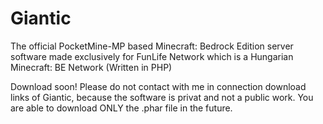 # Giantic
The official PocketMine-MP based Minecraft: Bedrock Edition server software made exclusively for FunLife Network which is a  Hungarian Minecraft: BE Network (Written in PHP)

Download soon! Please do not contact with me in connection download links of Giantic, because the software is privat and not a public work. You are able to download ONLY the .phar file in the future.
